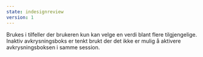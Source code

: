 ```yaml
---
state: indesignreview
version: 1
---
```

Brukes i tilfeller der brukeren kun kan velge en verdi blant flere tilgjengelige.
Inaktiv avkrysningsboks er tenkt brukt der det ikke er mulig å aktivere avkrysningsboksen i samme session.
